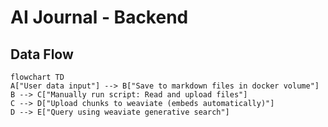# AI Journal - Backend

## Data Flow
```mermaid
flowchart TD
A["User data input"] --> B["Save to markdown files in docker volume"]
B --> C["Manually run script: Read and upload files"]
C --> D["Upload chunks to weaviate (embeds automatically)"]
D --> E["Query using weaviate generative search"]
```
